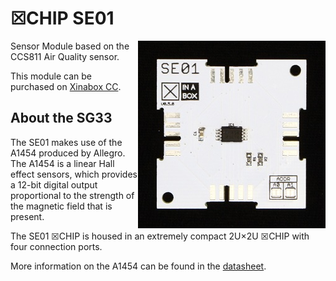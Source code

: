 # ☒CHIP SE01
<img src="extras/SE01 V0.5.0.JPG" width="300" align="right">
Sensor Module based on the CCS811 Air Quality sensor.

This module can be purchased on [Xinabox CC](https://xinabox.cc/products/SE01/).

## About the SG33
The SE01 makes use of the A1454 produced by Allegro. The A1454 is a linear Hall effect sensors, which provides a 12-bit digital output proportional to the strength of the magnetic field that is present.

The SE01 ☒CHIP is housed in an extremely compact 2U×2U ☒CHIP with four connection ports.

More information on the A1454 can be found in the [datasheet](http://www.allegromicro.com/~/media/Files/Datasheets/A1454-Datasheet.ashx).
